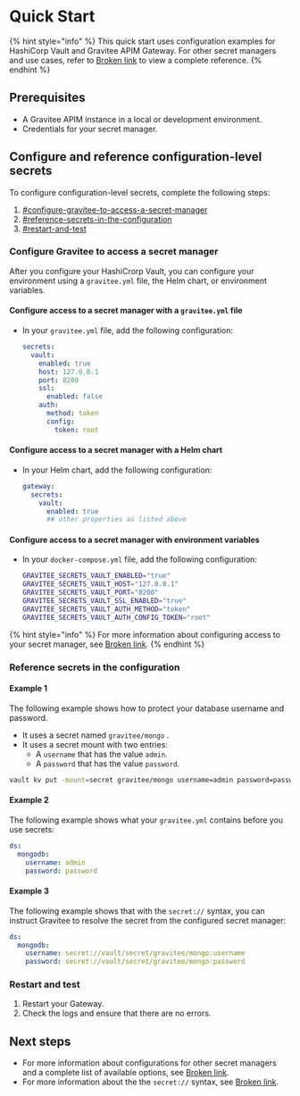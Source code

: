 # Quick Start

{% hint style="info" %}
This quick start uses configuration examples for HashiCorp Vault and Gravitee APIM Gateway. For other secret managers and use cases, refer to [Broken link](broken-reference "mention") to view a complete reference.
{% endhint %}

## Prerequisites

* A Gravitee APIM instance in a local or development environment.
* Credentials for your secret manager.

## Configure and reference configuration-level secrets

To configure configuration-level secrets, complete the following steps:

1. [#configure-gravitee-to-access-a-secret-manager](quick-start.md#configure-gravitee-to-access-a-secret-manager "mention")
2. [#reference-secrets-in-the-configuration](quick-start.md#reference-secrets-in-the-configuration "mention")
3. [#restart-and-test](quick-start.md#restart-and-test "mention")

### Configure Gravitee to access a secret manager

After you configure your HashiCrorp Vault, you can configure your environment using a `gravitee.yml` file, the Helm chart, or environment variables.

#### Configure access to a secret manager with a `gravitee.yml` file

*   In your `gravitee.yml` file, add the following configuration:

    ```yaml
    secrets:
      vault:
        enabled: true
        host: 127.0.0.1      
        port: 8200
        ssl:
          enabled: false
        auth:
          method: token 
          config:
            token: root
    ```

#### Configure access to a secret manager with a Helm chart

*   In your Helm chart, add the following configuration:

    ```yaml
    gateway:
      secrets:
        vault:
          enabled: true
          ## other properties as listed above
    ```

#### Configure access to a secret manager with environment variables&#x20;

*   In your `docker-compose.yml` file, add the following configuration:

    ```bash
    GRAVITEE_SECRETS_VAULT_ENABLED="true"
    GRAVITEE_SECRETS_VAULT_HOST="127.0.0.1"
    GRAVITEE_SECRETS_VAULT_PORT="8200"
    GRAVITEE_SECRETS_VAULT_SSL_ENABLED="true"
    GRAVITEE_SECRETS_VAULT_AUTH_METHOD="token"
    GRAVITEE_SECRETS_VAULT_AUTH_CONFIG_TOKEN="root"
    ```

{% hint style="info" %}
For more information about configuring access to your secret manager, see [Broken link](broken-reference "mention").
{% endhint %}

### Reference secrets in the configuration

#### Example 1

The following example shows how to protect your database username and password.&#x20;

* It uses a secret named `gravitee/mongo` .&#x20;
* It uses a secret mount with two entries:&#x20;
  * A `username` that has the value `admin`.
  * A `password` that has the value `password`.

```bash
vault kv put -mount=secret gravitee/mongo username=admin password=password
```

#### Example 2

The following example shows what your `gravitee.yml` contains before you use secrets:&#x20;

```yaml
ds:
  mongodb:
    username: admin
    password: password
```

#### Example 3

The following example shows that with the `secret://` syntax, you can instruct Gravitee to resolve the secret from the configured secret manager:

```yaml
ds:
  mongodb:
    username: secret://vault/secret/gravitee/mongo:username
    password: secret://vault/secret/gravitee/mongo:password
```

### Restart and test

1. Restart your Gateway.
2. Check the logs and ensure that there are no errors.

## Next steps

* For more information about configurations for other secret managers and a complete list of available options, see [Broken link](broken-reference "mention").
* For more information about the the `secret://` syntax, see [Broken link](broken-reference "mention").
